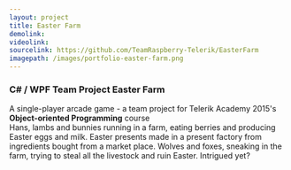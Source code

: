 ```yaml
---
layout: project
title: Easter Farm
demolink: 
videolink: 
sourcelink: https://github.com/TeamRaspberry-Telerik/EasterFarm
imagepath: /images/portfolio-easter-farm.png
---
```

<h3 class="lh-2">
	<span class="pull-right">
		<i class="tooltip icon-csharp icon-csharp-tooltip mr-5-px" aria-hidden="true"></i>
		<span class="tooltiptext technologies">C# / WPF</span>
		<i class="tooltip icon fa-users " aria-hidden="true"></i>
		<span class="tooltiptext technologies">Team Project</span>
	</span>
Easter Farm
</h3>
<div>
A single-player arcade game - a team project for Telerik Academy 2015's <b>Object-oriented Programming</b> course
</div>
<div>
Hans, lambs and bunnies running in a farm, eating berries and producing Easter eggs and milk. 
Easter presents made in a present factory from ingredients bought from a market place. 
Wolves and foxes, sneaking in the farm, trying to steal all the livestock and ruin Easter. Intrigued yet?
</div>